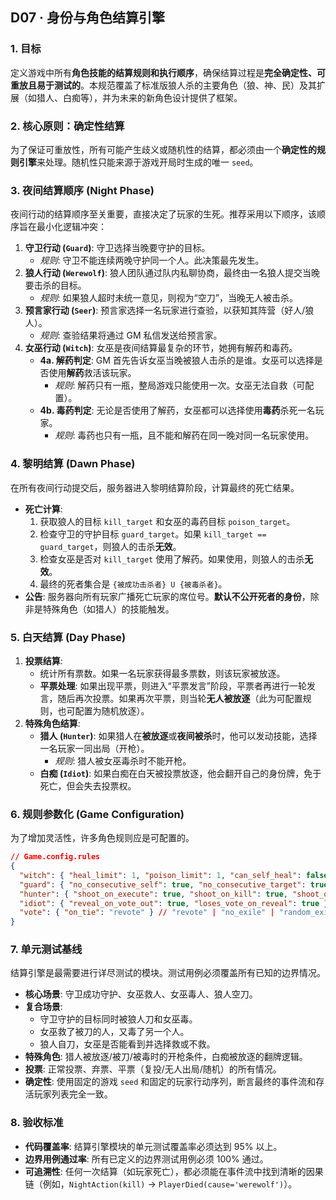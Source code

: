 ## D07 · 身份与角色结算引擎

### 1. 目标

定义游戏中所有**角色技能的结算规则和执行顺序**，确保结算过程是**完全确定性、可重放且易于测试的**。本规范覆盖了标准版狼人杀的主要角色（狼、神、民）及其扩展（如猎人、白痴等），并为未来的新角色设计提供了框架。

### 2. 核心原则：确定性结算

为了保证可重放性，所有可能产生歧义或随机性的结算，都必须由一个**确定性的规则引擎**来处理。随机性只能来源于游戏开局时生成的唯一 `seed`。

### 3. 夜间结算顺序 (Night Phase)

夜间行动的结算顺序至关重要，直接决定了玩家的生死。推荐采用以下顺序，该顺序旨在最小化逻辑冲突：

1.  **守卫行动 (`Guard`)**: 守卫选择当晚要守护的目标。
    *   *规则*: 守卫不能连续两晚守护同一个人。此决策最先发生。
2.  **狼人行动 (`Werewolf`)**: 狼人团队通过队内私聊协商，最终由一名狼人提交当晚要击杀的目标。
    *   *规则*: 如果狼人超时未统一意见，则视为“空刀”，当晚无人被击杀。
3.  **预言家行动 (`Seer`)**: 预言家选择一名玩家进行查验，以获知其阵营（好人/狼人）。
    *   *规则*: 查验结果将通过 GM 私信发送给预言家。
4.  **女巫行动 (`Witch`)**: 女巫是夜间结算最复杂的环节，她拥有解药和毒药。
    *   **4a. 解药判定**: GM 首先告诉女巫当晚被狼人击杀的是谁。女巫可以选择是否使用**解药**救活该玩家。
        *   *规则*: 解药只有一瓶，整局游戏只能使用一次。女巫无法自救（可配置）。
    *   **4b. 毒药判定**: 无论是否使用了解药，女巫都可以选择使用**毒药**杀死一名玩家。
        *   *规则*: 毒药也只有一瓶，且不能和解药在同一晚对同一名玩家使用。

### 4. 黎明结算 (Dawn Phase)

在所有夜间行动提交后，服务器进入黎明结算阶段，计算最终的死亡结果。

*   **死亡计算**:
    1.  获取狼人的目标 `kill_target` 和女巫的毒药目标 `poison_target`。
    2.  检查守卫的守护目标 `guard_target`。如果 `kill_target == guard_target`，则狼人的击杀**无效**。
    3.  检查女巫是否对 `kill_target` 使用了解药。如果使用，则狼人的击杀**无效**。
    4.  最终的死者集合是 `{被成功击杀者} U {被毒杀者}`。
*   **公告**: 服务器向所有玩家广播死亡玩家的席位号。**默认不公开死者的身份**，除非是特殊角色（如猎人）的技能触发。

### 5. 白天结算 (Day Phase)

1.  **投票结算**:
    *   统计所有票数。如果一名玩家获得最多票数，则该玩家被放逐。
    *   **平票处理**: 如果出现平票，则进入“平票发言”阶段，平票者再进行一轮发言，随后再次投票。如果再次平票，则当轮**无人被放逐**（此为可配置规则，也可配置为随机放逐）。
2.  **特殊角色结算**:
    *   **猎人 (`Hunter`)**: 如果猎人在**被放逐**或**夜间被杀**时，他可以发动技能，选择一名玩家一同出局（开枪）。
        *   *规则*: 猎人被女巫毒杀时不能开枪。
    *   **白痴 (`Idiot`)**: 如果白痴在白天被投票放逐，他会翻开自己的身份牌，免于死亡，但会失去投票权。

### 6. 规则参数化 (Game Configuration)

为了增加灵活性，许多角色规则应是可配置的。

```json
// Game.config.rules
{
  "witch": { "heal_limit": 1, "poison_limit": 1, "can_self_heal": false, "reveal_on_use": false },
  "guard": { "no_consecutive_self": true, "no_consecutive_target": true },
  "hunter": { "shoot_on_execute": true, "shoot_on_kill": true, "shoot_on_poison": false },
  "idiot": { "reveal_on_vote_out": true, "loses_vote_on_reveal": true },
  "vote": { "on_tie": "revote" } // "revote" | "no_exile" | "random_exile"
}
```

### 7. 单元测试基线

结算引擎是最需要进行详尽测试的模块。测试用例必须覆盖所有已知的边界情况。

*   **核心场景**: 守卫成功守护、女巫救人、女巫毒人、狼人空刀。
*   **复合场景**:
    *   守卫守护的目标同时被狼人刀和女巫毒。
    *   女巫救了被刀的人，又毒了另一个人。
    *   狼人自刀，女巫是否能看到并选择救或不救。
*   **特殊角色**: 猎人被放逐/被刀/被毒时的开枪条件，白痴被放逐的翻牌逻辑。
*   **投票**: 正常投票、弃票、平票（复投/无人出局/随机）的所有情况。
*   **确定性**: 使用固定的游戏 `seed` 和固定的玩家行动序列，断言最终的事件流和存活玩家列表完全一致。

### 8. 验收标准

*   **代码覆盖率**: 结算引擎模块的单元测试覆盖率必须达到 95% 以上。
*   **边界用例通过率**: 所有已定义的边界测试用例必须 100% 通过。
*   **可追溯性**: 任何一次结算（如玩家死亡），都必须能在事件流中找到清晰的因果链（例如，`NightAction(kill)` -> `PlayerDied(cause='werewolf')`）。